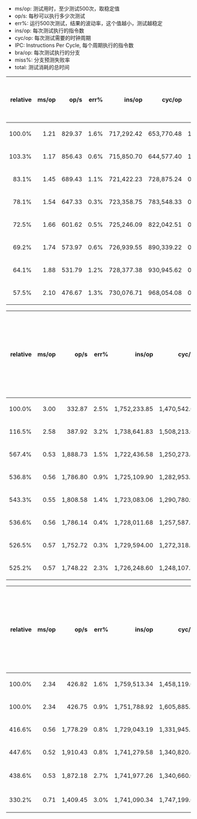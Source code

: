 - ms/op: 测试用时，至少测试500次，取稳定值
- op/s: 每秒可以执行多少次测试
- err%: 运行500次测试，结果的波动率，这个值越小，测试越稳定
- ins/op: 每次测试执行的指令数
- cyc/op: 每次测试需要的时钟周期
- IPC: Instructions Per Cycle, 每个周期执行的指令数
-  bra/op: 每次测试执行的分支
- miss%: 分支预测失败率
- total: 测试消耗的总时间

| relative |               ms/op |                op/s |    err% |          ins/op |          cyc/op |    IPC |         bra/op |   miss% |     total | 每次打包10个空任务,提交给workbranch 执行
|---------:|--------------------:|--------------------:|--------:|----------------:|----------------:|-------:|---------------:|--------:|----------:|:------------------------------------------------------
|   100.0% |                1.21 |              829.37 |    1.6% |      717,292.42 |      653,770.48 |  1.097 |     134,984.88 |    1.5% |      7.07 | `线程总数: 1, 任务总数: 10000`
|   103.3% |                1.17 |              856.43 |    0.6% |      715,850.70 |      644,577.40 |  1.111 |     134,515.46 |    1.5% |      7.04 | `线程总数: 2, 任务总数: 10000`
|    83.1% |                1.45 |              689.43 |    1.1% |      721,422.23 |      728,875.24 |  0.990 |     135,713.77 |    1.8% |      8.61 | `线程总数: 3, 任务总数: 10000`
|    78.1% |                1.54 |              647.33 |    0.3% |      723,358.75 |      783,548.33 |  0.923 |     136,260.49 |    1.9% |      9.28 | `线程总数: 4, 任务总数: 10000`
|    72.5% |                1.66 |              601.62 |    0.5% |      725,246.09 |      822,042.51 |  0.882 |     136,761.67 |    2.1% |     10.02 | `线程总数: 5, 任务总数: 10000`
|    69.2% |                1.74 |              573.97 |    0.6% |      726,939.55 |      890,339.22 |  0.816 |     137,267.50 |    2.2% |     10.61 | `线程总数: 6, 任务总数: 10000`
|    64.1% |                1.88 |              531.79 |    1.2% |      728,377.38 |      930,945.62 |  0.782 |     137,703.03 |    2.3% |     11.23 | `线程总数: 7, 任务总数: 10000`
|    57.5% |                2.10 |              476.67 |    1.3% |      730,076.71 |      968,054.08 |  0.754 |     138,169.92 |    2.5% |     12.57 | `线程总数: 8, 任务总数: 10000`

| relative |               ms/op |                op/s |    err% |          ins/op |          cyc/op |    IPC |         bra/op |   miss% |     total | 每次打包10个空任务,提交给workspace执行, workspace管理的每个workbranch中都拥有1条线程
|---------:|--------------------:|--------------------:|--------:|----------------:|----------------:|-------:|---------------:|--------:|----------:|:--------------------------------------------------------------------------------------------------------------
|   100.0% |                3.00 |              332.87 |    2.5% |    1,752,233.85 |    1,470,542.04 |  1.192 |     343,646.50 |    1.5% |     17.95 | `线程总数: 1, 任务总数: 10000`
|   116.5% |                2.58 |              387.92 |    3.2% |    1,738,641.83 |    1,508,213.61 |  1.153 |     341,589.50 |    1.3% |     15.51 | `线程总数: 2, 任务总数: 10000`
|   567.4% |                0.53 |            1,888.73 |    1.5% |    1,722,436.58 |    1,250,273.84 |  1.378 |     336,149.86 |    0.5% |      3.27 | `线程总数: 3, 任务总数: 10000`
|   536.8% |                0.56 |            1,786.80 |    0.9% |    1,725,109.90 |    1,282,953.16 |  1.345 |     336,860.43 |    0.5% |      3.38 | `线程总数: 4, 任务总数: 10000`
|   543.3% |                0.55 |            1,808.58 |    1.4% |    1,723,083.06 |    1,290,780.98 |  1.335 |     336,358.29 |    0.5% |      3.29 | `线程总数: 5, 任务总数: 10000`
|   536.6% |                0.56 |            1,786.14 |    0.4% |    1,728,011.68 |    1,257,587.37 |  1.374 |     337,549.85 |    0.5% |      3.39 | `线程总数: 6, 任务总数: 10000`
|   526.5% |                0.57 |            1,752.72 |    0.3% |    1,729,594.00 |    1,272,318.39 |  1.359 |     337,977.36 |    0.5% |      3.42 | `线程总数: 7, 任务总数: 10000`
|   525.2% |                0.57 |            1,748.22 |    2.3% |    1,726,248.60 |    1,248,107.30 |  1.383 |     337,144.97 |    0.4% |      3.43 | `线程总数: 8, 任务总数: 10000`



| relative |               ms/op |                op/s |    err% |          ins/op |          cyc/op |    IPC |         bra/op |   miss% |     total | 每次打包10个空任务,提交给workspace执行, workspace管理的每个workbranch中都拥有2条线程
|---------:|--------------------:|--------------------:|--------:|----------------:|----------------:|-------:|---------------:|--------:|----------:|:--------------------------------------------------------------------------------------------------------------
|   100.0% |                2.34 |              426.82 |    1.6% |    1,759,513.34 |    1,458,119.69 |  1.207 |     345,088.31 |    1.3% |     13.82 | `线程总数: 2, 任务总数: 10000`
|   100.0% |                2.34 |              426.75 |    0.9% |    1,751,788.92 |    1,605,885.35 |  1.091 |     344,346.10 |    1.4% |     13.93 | `线程总数: 4, 任务总数: 10000`
|   416.6% |                0.56 |            1,778.29 |    0.8% |    1,729,043.19 |    1,331,945.53 |  1.298 |     337,752.33 |    0.6% |      3.36 | `线程总数: 6, 任务总数: 10000`
|   447.6% |                0.52 |            1,910.43 |    0.8% |    1,741,279.58 |    1,340,820.49 |  1.299 |     340,914.80 |    0.6% |      3.18 | `线程总数: 8, 任务总数: 10000`
|   438.6% |                0.53 |            1,872.18 |    2.7% |    1,741,977.26 |    1,340,660.00 |  1.299 |     341,382.68 |    0.6% |      3.27 | `线程总数: 10, 任务总数: 10000`
|   330.2% |                0.71 |            1,409.45 |    3.0% |    1,741,090.34 |    1,747,199.66 |  0.997 |     341,620.74 |    0.7% |      4.22 | `线程总数: 12, 任务总数: 10000`
